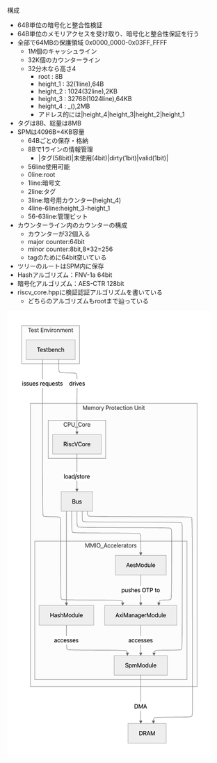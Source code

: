 
構成
- 64B単位の暗号化と整合性検証
- 64B単位のメモリアクセスを受け取り、暗号化と整合性保証を行う 
- 全部で64MBの保護領域 0x0000_0000-0x03FF_FFFF
    - 1M個のキャッシュライン
    - 32K個のカウンターライン
    - 32分木なら高さ4
        - root : 8B
        - height_1 : 32(1line),64B
        - height_2 : 1024(32line),2KB
        - height_3 : 32768(1024line),64KB
        - height_4 : _(),2MB
        - アドレス的には|height_4|height_3|height_2|height_1
- タグは8B、総量は8MB
- SPMは4096B=4KB容量
    - 64Bごとの保存・格納
    - 8Bで1ラインの情報管理
        - |タグ(58bit)|未使用(4bit)|dirty(1bit)|valid(1bit)|
    - 56line使用可能
    - 0line:root
    - 1line:暗号文
    - 2line:タグ
    - 3line:暗号用カウンター(height_4)
    - 4line-6line:height_3-height_1
    - 56-63line:管理ビット
- カウンターライン内のカウンターの構成
    - カウンターが32個入る
    - major counter:64bit
    - minor counter:8bit,8*32=256
    - tagのために64bit空いている
- ツリーのルートはSPM内に保存
- Hashアルゴリズム：FNV-1a 64bit
- 暗号化アルゴリズム：AES-CTR 128bit
- riscv_core.hppに検証認証アルゴリズムを書いている
    - どちらのアルゴリズムもrootまで辿っている

<!-- システム概要の図を貼りたい -->
![システム概要の図](./image/image.png)